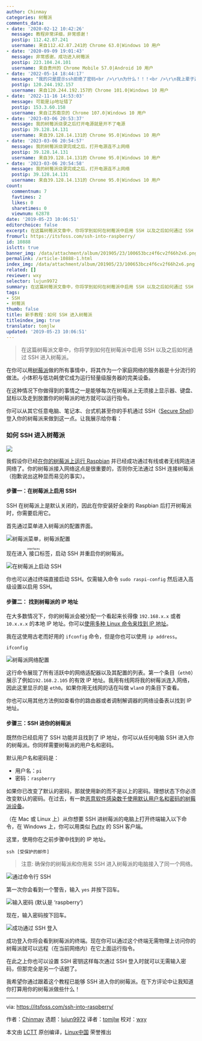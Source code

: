 ```yaml
---
author: Chinmay
categories: 树莓派
comments_data:
- date: '2020-02-12 10:42:26'
  message: 教程非常详细，非常感谢！
  postip: 112.42.87.241
  username: 来自112.42.87.241的 Chrome 63.0|Windows 10 用户
- date: '2020-09-09 19:01:43'
  message: 非常感谢，成功进入树莓派
  postip: 223.104.24.101
  username: 来自贵州的 Chrome Mobile 57.0|Android 10 用户
- date: '2022-05-14 18:44:17'
  message: "我的只是提示ssh拒绝了密码<br />\r\n为什么！！！<br />\r\n我上辈子造了什么孽，就这样了！！！！！！！！！！！！！！！！！"
  postip: 120.244.192.157
  username: 来自120.244.192.157的 Chrome 101.0|Windows 10 用户
- date: '2022-11-16 14:53:03'
  message: 可能是ip地址错了
  postip: 153.3.60.158
  username: 来自江苏南京的 Chrome 107.0|Windows 10 用户
- date: '2023-03-06 20:53:37'
  message: 我的树莓派烧录之后打开电源就是开不了电源
  postip: 39.128.14.131
  username: 来自39.128.14.131的 Chrome 95.0|Windows 10 用户
- date: '2023-03-06 20:54:57'
  message: 我的树莓派烧录完成之后，打开电源连不上网络
  postip: 39.128.14.131
  username: 来自39.128.14.131的 Chrome 95.0|Windows 10 用户
- date: '2023-03-06 20:54:58'
  message: 我的树莓派烧录完成之后，打开电源连不上网络
  postip: 39.128.14.131
  username: 来自39.128.14.131的 Chrome 95.0|Windows 10 用户
count:
  commentnum: 7
  favtimes: 2
  likes: 0
  sharetimes: 0
  viewnum: 62878
date: '2019-05-23 10:06:51'
editorchoice: false
excerpt: 在这篇树莓派文章中，你将学到如何在树莓派中启用 SSH 以及之后如何通过 SSH 进入树莓派。
fromurl: https://itsfoss.com/ssh-into-raspberry/
id: 10888
islctt: true
banner_img: /data/attachment/album/201905/23/100653bcz4f6cv2f66h2x6.png
permalink: /article-10888-1.html
index_img: /data/attachment/album/201905/23/100653bcz4f6cv2f66h2x6.png.thumb.jpg
related: []
reviewer: wxy
selector: lujun9972
summary: 在这篇树莓派文章中，你将学到如何在树莓派中启用 SSH 以及之后如何通过 SSH 进入树莓派。
tags:
- SSH
- 树莓派
thumb: false
title: 新手教程：如何 SSH 进入树莓派
titleindex_img: true
translator: tomjlw
updated: '2019-05-23 10:06:51'
---
```



> 
> 在这篇树莓派文章中，你将学到如何在树莓派中启用 SSH 以及之后如何通过 SSH 进入树莓派。
> 
> 
> 


在你可以用[树莓派](https://www.raspberrypi.org/)做的所有事情中，将其作为一个家庭网络的服务器是十分流行的做法。小体积与低功耗使它成为运行轻量级服务器的完美设备。


在这种情况下你做得到的事情之一是能够每次在树莓派上无须接上显示器、键盘、鼠标以及走到放置你的树莓派的地方就可以运行指令。


你可以从其它任意电脑、笔记本、台式机甚至你的手机通过 SSH（[Secure Shell](https://en.wikipedia.org/wiki/Secure_Shell)）登入你的树莓派来做到这一点。让我展示给你看：


### 如何 SSH 进入树莓派


![](/data/attachment/album/201905/23/100653bcz4f6cv2f66h2x6.png)


我假设你已经[在你的树莓派上运行 Raspbian](https://itsfoss.com/tutorial-how-to-install-raspberry-pi-os-raspbian-wheezy/) 并已经成功通过有线或者无线网连进网络了。你的树莓派接入网络这点是很重要的，否则你无法通过 SSH 连接树莓派（抱歉说出这种显而易见的事实）。


#### 步骤一：在树莓派上启用 SSH


SSH 在树莓派上是默认关闭的，因此在你安装好全新的 Raspbian 后打开树莓派时，你需要启用它。


首先通过菜单进入树莓派的配置界面。


![树莓派菜单，树莓派配置](/data/attachment/album/201905/23/100655poogrff9jr1oiibf.png)


现在进入<ruby> 接口 <rt>  interfaces </rt></ruby>标签，启动 SSH 并重启你的树莓派。


![在树莓派上启动 SSH](/data/attachment/album/201905/23/100656r657aj55nzxhrkh4.png)


你也可以通过终端直接启动 SSH。仅需输入命令 `sudo raspi-config` 然后进入高级设置以启用 SSH。


#### 步骤二： 找到树莓派的 IP 地址


在大多数情况下，你的树莓派会被分配一个看起来长得像 `192.168.x.x` 或者 `10.x.x.x` 的本地 IP 地址。你可以[使用多种 Linux 命令来找到 IP 地址](https://linuxhandbook.com/find-ip-address/)。


我在这使用古老而好用的 `ifconfig` 命令，但是你也可以使用 `ip address`。



```
ifconfig
```

![树莓派网络配置](/data/attachment/album/201905/23/100658ghyyzla8tagj8yy8.png)


这行命令展现了所有活跃中的网络适配器以及其配置的列表。第一个条目（`eth0`）展示了例如`192.168.2.105` 的有效 IP 地址。我用有线网将我的树莓派连入网络，因此这里显示的是 `eth0`。如果你用无线网的话在叫做 `wlan0` 的条目下查看。


你也可以用其他方法例如查看你的路由器或者调制解调器的网络设备表以找到 IP 地址。


#### 步骤三：SSH 进你的树莓派


既然你已经启用了 SSH 功能并且找到了 IP 地址，你可以从任何电脑 SSH 进入你的树莓派。你同样需要树莓派的用户名和密码。


默认用户名和密码是：


* 用户名：`pi`
* 密码：`raspberry`


如果你已改变了默认的密码，那就使用新的而不是以上的密码。理想状态下你必须改变默认的密码。在过去，有一款[恶意软件感染数千使用默认用户名和密码的树莓派设备](https://itsfoss.com/raspberry-pi-malware-threat/)。


（在 Mac 或 Linux 上）从你想要 SSH 进树莓派的电脑上打开终端输入以下命令，在 Windows 上，你可以用类似 [Putty](https://itsfoss.com/putty-linux/) 的 SSH 客户端。


这里，使用你在之前步骤中找到的 IP 地址。



```
ssh [受保护的邮件]
```


> 
> 注意: 确保你的树莓派和你用来 SSH 进入树莓派的电脑接入了同一个网络。
> 
> 
> 


![通过命令行 SSH](/data/attachment/album/201905/23/100659yig3tz5h77z734gg.png)


第一次你会看到一个警告，输入 `yes` 并按下回车。


![输入密码 \(默认是 ‘raspberry‘\)](/data/attachment/album/201905/23/100700jceoyma9p42z7hwp.png)


现在，输入密码按下回车。


![成功通过 SSH 登入](/data/attachment/album/201905/23/100701shhf6o4qd4b3okfq.png)


成功登入你将会看到树莓派的终端。现在你可以通过这个终端无需物理上访问你的树莓派就可以远程（在当前网络内）在它上面运行指令。


在此之上你也可以设置 SSH 密钥这样每次通过 SSH 登入时就可以无需输入密码，但那完全是另一个话题了。


我希望你通过跟着这个教程已能够 SSH 进入你的树莓派。在下方评论中让我知道你打算用你的树莓派做些什么！




---


via: <https://itsfoss.com/ssh-into-raspberry/>


作者：[Chinmay](https://itsfoss.com/author/chinmay/) 选题：[lujun9972](https://github.com/lujun9972) 译者：[tomjlw](https://github.com/tomjlw) 校对：[wxy](https://github.com/wxy)


本文由 [LCTT](https://github.com/LCTT/TranslateProject) 原创编译，[Linux中国](https://linux.cn/) 荣誉推出